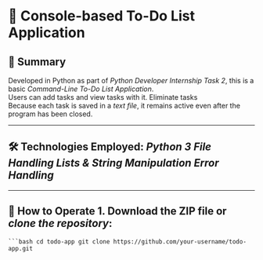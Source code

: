 # 📝 Console-based To-Do List Application

 ## 📌  Summary
 Developed in Python as part of *Python Developer Internship Task 2*, this is a basic *Command-Line To-Do List Application*.  
 Users can add tasks and view tasks with it.
 Eliminate tasks  
 Because each task is saved in a *text file*, it remains active even after the program has been closed.

 ---

 ## 🛠 Technologies Employed: *Python 3* *File Handling* *Lists & String Manipulation* *Error Handling*

 ---

 ## 🚀  How to Operate 1. Download the ZIP file or *clone the repository*:
    ```bash cd todo-app git clone https://github.com/your-username/todo-app.git
